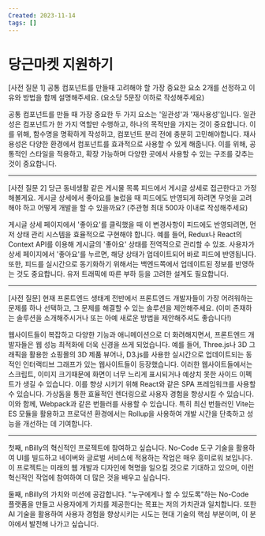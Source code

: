```yaml
---
Created: 2023-11-14
tags: []
---
```


# 당근마켓 지원하기

[사전 질문 1] 공통 컴포넌트를 만들때 고려해야 할 가장 중요한 요소 2개를 선정하고 이유와 방법을 함께 설명해주세요. (요소당 5문장 이하로 작성해주세요)

공통 컴포넌트를 만들 때 가장 중요한 두 가지 요소는 '일관성'과 '재사용성'입니다. 일관성은 컴포넌트가 한 가지 역할만 수행하고, 하나의 목적만을 가지는 것이 중요합니다. 이를 위해, 함수명을 명확하게 작성하고, 컴포넌트 분리 전에 충분히 고민해야합니다. 재사용성은 다양한 환경에서 컴포넌트를 효과적으로 사용할 수 있게 해줍니다. 이를 위해, 공통적인 스타일을 적용하고, 확장 가능하며 다양한 곳에서 사용할 수 있는 구조를 갖추는 것이 중요합니다.

----
[사전 질문 2] 당근 동네생활 같은 게시물 목록 피드에서 게시글 상세로 접근한다고 가정해볼게요. 게시글 상세에서 좋아요를 눌렀을 때 피드에도 반영되게 하려면 무엇을 고려해야 하고 어떻게 개발을 할 수 있을까요? (주관형 최대 500자 이내로 작성해주세요)

게시글 상세 페이지에서 '좋아요'를 클릭했을 때 이 변경사항이 피드에도 반영되려면, 먼저 상태 관리 시스템을 효율적으로 구현해야 합니다. 예를 들어, Redux나 React의 Context API를 이용해 게시글의 '좋아요' 상태를 전역적으로 관리할 수 있죠. 사용자가 상세 페이지에서 '좋아요'를 누르면, 해당 상태가 업데이트되어 바로 피드에 반영됩니다. 또한, 피드를 실시간으로 동기화하기 위해서는 백엔드쪽에서 업데이트된 정보를 반영하는 것도 중요합니다. 유저 트래픽에 따른 부하 등을 고려한 설계도 필요합니다.

---

[사전 질문] 현재 프론트엔드 생태계 전반에서 프론트엔드 개발자들이 가장 어려워하는 문제를 하나 선택하고, 그 문제를 해결할 수 있는 솔루션을 제안해주세요. (이미 존재하는 솔루션을 소개해주시거나 또는 아예 새로운 방법을 제안해주셔도 좋습니다!)

웹사이트들이 복잡하고 다양한 기능과 애니메이션으로 더 화려해지면서, 프론트엔드 개발자들은 웹 성능 최적화에 더욱 신경을 쓰게 되었습니다. 예를 들어, Three.js나 3D 그래픽을 활용한 쇼핑몰의 3D 제품 뷰어나, D3.js를 사용한 실시간으로 업데이트되는 동적인 인터랙티브 그래프가 있는 웹사이트들이 등장했습니다. 이러한 웹사이트들에서는 스크립트, 이미지 크기때문에 화면이 너무 느리게 표시되거나 예상치 못한 사이드 이펙트가 생길 수 있습니다. 이를 향상 시키기 위해 React와 같은 SPA 프레임워크를 사용할 수 있습니다. 가상돔을 통한 효율적인 렌더링으로 사용자 경험을 향상시킬 수 있습니다. 이와 함께, Webpack과 같은 번들러를 사용할 수 있습니다. 특히 최신 번들러인 Vite는 ES 모듈을 활용하고 프로덕션 환경에서는 Rollup을 사용하여 개발 시간을 단축하고 성능을 개선하는 데 기여합니다. 


---------------



첫째, nBilly의 혁신적인 프로젝트에 참여하고 싶습니다. No-Code 도구 기술을 활용하여 UI를 빌드하고 네이버와 글로벌 서비스에 적용하는 작업은 매우 흥미로워 보입니다. 이 프로젝트는 미래의 웹 개발과 디자인에 혁명을 일으킬 것으로 기대하고 있으며, 이런 혁신적인 작업에 참여하여 더 많은 것을 배우고 싶습니다.

둘째, nBilly의 가치와 미션에 공감합니다. "누구에게나 할 수 있도록"하는 No-Code 플랫폼을 만들고 사용자에게 가치를 제공한다는 목표는 저의 가치관과 일치합니다. 또한 AI 기술을 활용하여 사용자 경험을 향상시키는 시도는 현대 기술의 핵심 부분이며, 이 분야에서 발전해 나가고 싶습니다.